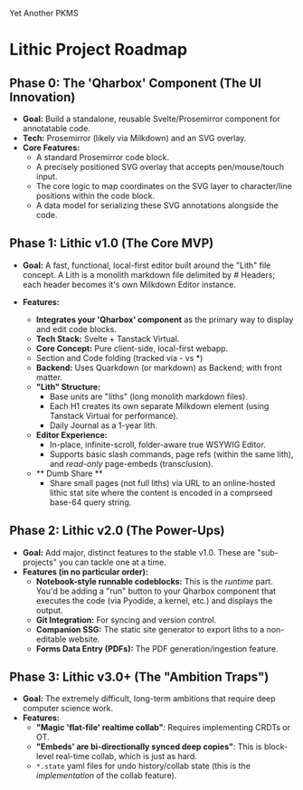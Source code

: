 Yet Another PKMS

# Lithic Project Roadmap

## Phase 0: The 'Qharbox' Component (The UI Innovation)

* **Goal:** Build a standalone, reusable Svelte/Prosemirror component for annotatable code.
* **Tech:** Prosemirror (likely via Milkdown) and an SVG overlay.
* **Core Features:**
    * A standard Prosemirror code block.
    * A precisely positioned SVG overlay that accepts pen/mouse/touch input.
    * The core logic to map coordinates on the SVG layer to character/line positions within the code block.
    * A data model for serializing these SVG annotations alongside the code.

## Phase 1: Lithic v1.0 (The Core MVP)

* **Goal:** A fast, functional, local-first editor built around the "Lith" file concept. A Lith is a monolith markdown file delimited by # Headers; each header becomes it's own Milkdown Editor instance.
  
* **Features:**
    * **Integrates your 'Qharbox' component** as the primary way to display and edit code blocks.
    * **Tech Stack:** Svelte + Tanstack Virtual.
    * **Core Concept:** Pure client-side, local-first webapp.
    * Section and Code folding (tracked via - vs *)
    * **Backend:** Uses Quarkdown (or markdown) as Backend; with front matter.
    * **"Lith" Structure:**
        * Base units are "liths" (long monolith markdown files).
        * Each H1 creates its own separate Milkdown element (using Tanstack Virtual for performance).
        * Daily Journal as a 1-year lith.
    * **Editor Experience:**
        * In-place, infinite-scroll, folder-aware true WSYWIG Editor.
        * Supports basic slash commands, page refs (within the same lith), and *read-only* page-embeds (transclusion).
     * ** Dumb Share **
        * Share small pages (not full liths) via URL to an online-hosted lithic stat site where the content is encoded in a comprseed base-64 query string.    

## Phase 2: Lithic v2.0 (The Power-Ups)

* **Goal:** Add major, distinct features to the stable v1.0. These are "sub-projects" you can tackle one at a time.
* **Features (in no particular order):**
    * **Notebook-style runnable codeblocks:** This is the *runtime* part. You'd be adding a "run" button to your Qharbox component that executes the code (via Pyodide, a kernel, etc.) and displays the output.
    * **Git Integration:** For syncing and version control.
    * **Companion SSG:** The static site generator to export liths to a non-editable website.
    * **Forms Data Entry (PDFs):** The PDF generation/ingestion feature.

## Phase 3: Lithic v3.0+ (The "Ambition Traps")

* **Goal:** The extremely difficult, long-term ambitions that require deep computer science work.
* **Features:**
    * **"Magic 'flat-file' realtime collab"**: Requires implementing CRDTs or OT.
    * **"Embeds' are bi-directionally synced deep copies"**: This is block-level real-time collab, which is just as hard.
    * `*.state` yaml files for undo history/collab state (this is the *implementation* of the collab feature).
